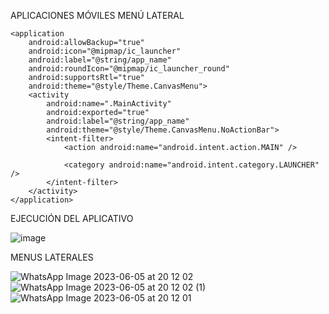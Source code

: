 
APLICACIONES MÓVILES MENÚ LATERAL

<?xml version="1.0" encoding="utf-8"?>
<manifest xmlns:android="http://schemas.android.com/apk/res/android"
    package="com.example.canvasmenu">

    <application
        android:allowBackup="true"
        android:icon="@mipmap/ic_launcher"
        android:label="@string/app_name"
        android:roundIcon="@mipmap/ic_launcher_round"
        android:supportsRtl="true"
        android:theme="@style/Theme.CanvasMenu">
        <activity
            android:name=".MainActivity"
            android:exported="true"
            android:label="@string/app_name"
            android:theme="@style/Theme.CanvasMenu.NoActionBar">
            <intent-filter>
                <action android:name="android.intent.action.MAIN" />

                <category android:name="android.intent.category.LAUNCHER" />
            </intent-filter>
        </activity>
    </application>

</manifest>

EJECUCIÓN DEL APLICATIVO

![image](https://github.com/Lesli16/AplicativoMenu/assets/133244295/2385380b-c155-4aea-82dc-dd3b7277727c)

MENUS LATERALES 

![WhatsApp Image 2023-06-05 at 20 12 02](https://github.com/Lesli16/AplicativoMenu/assets/133244295/ce83c554-b5e8-418a-bb4d-5b9604274489)
![WhatsApp Image 2023-06-05 at 20 12 02 (1)](https://github.com/Lesli16/AplicativoMenu/assets/133244295/67ab80d5-21fd-427d-81a9-7cbb176e4d47)
![WhatsApp Image 2023-06-05 at 20 12 01](https://github.com/Lesli16/AplicativoMenu/assets/133244295/7fa012ae-f0cd-4892-9304-75ba4250cdbf)


